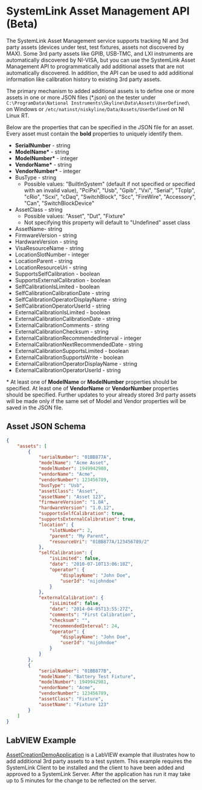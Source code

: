 # SystemLink Asset Management API (Beta)
The SystemLink Asset Management service supports tracking NI and 3rd party assets (devices under test, test fixtures, assets not discovered by MAX).  Some 3rd party assets like GPIB, USB-TMC, and LXI instruments are automatically discovered by NI-VISA, but you can use the SystemLink Asset Management API to programmatically add additional assets that are not automatically discovered.  In addition, the API can be used to add additional information like calibration history to existing 3rd party assets.

The primary mechanism to added additional assets is to define one or more assets in one or more JSON files (*.json) on the tester under ````C:\ProgramData\National Instruments\Skyline\Data\Assets\UserDefined\```` on Windows or ````/etc/natinst/niskyline/Data/Assets/UserDefined```` on NI Linux RT.

Below are the properties that can be specified in the JSON file for an asset. Every asset must contain the **bold** properties to uniquely identify them.
* **SerialNumber** - string
* **ModelName\*** - string
* **ModelNumber\*** - integer
* **VendorName\*** - string
* **VendorNumber\*** - integer
* BusType - string
    * Possible values: "BuiltInSystem" (default if not specified or specified with an invalid value), "PciPxi", "Usb", "Gpib", "Vxi", "Serial", "TcpIp", "cRio", "Scxi", "cDaq", "SwitchBlock", "Scc", "FireWire", "Accessory", "Can", "SwitchBlockDevice"
* AssetClass - string
    * Possible values: "Asset", "Dut", "Fixture"
    * Not specifying this property will default to "Undefined" asset class
* AssetName- string
* FirmwareVersion - string
* HardwareVersion - string
* VisaResourceName - string
* LocationSlotNumber - integer
* LocationParent - string
* LocationResourceUri - string
* SupportsSelfCalibration - boolean
* SupportsExternalCalibration - boolean
* SelfCalibrationIsLimited - boolean
* SelfCalibrationCalibrationDate - string
* SelfCalibrationOperatorDisplayName - string
* SelfCalibrationOperatorUserId - string
* ExternalCalibrationIsLimited - boolean
* ExternalCalibrationCalibrationDate - string
* ExternalCalibrationComments - string
* ExternalCalibrationChecksum - string
* ExternalCalibrationRecommendedInterval - integer
* ExternalCalibrationNextRecommendedDate - string
* ExternalCalibrationSupportsLimited - boolean
* ExternalCalibrationSupportsWrite - boolean
* ExternalCalibrationOperatorDisplayName - string
* ExternalCalibrationOperatorUserId - string
 
\* At least one of **ModelName** or **ModelNumber** properties should be specified. At least one of **VendorName** or **VendorNumber** properties should be specified. Further updates to your already stored 3rd party assets will be made only if the same set of Model and Vendor properties will be saved in the JSON file.

## Asset JSON Schema
````json
{
    "assets": [
        {
            "serialNumber": "01BB877A",
            "modelName": "Acme Asset",
            "modelNumber": 1949942980,
            "vendorName": "Acme",
            "vendorNumber": 123456789,
            "busType": "Usb",
            "assetClass": "Asset",
            "assetName": "Asset 123",
            "firmwareVersion": "1.0A",
            "hardwareVersion": "1.0.12",
            "supportsSelfCalibration": true,
            "supportsExternalCalibration": true,
            "location": {
                "slotNumber": 2,
                "parent": "My Parent",
                "resourceUri": "01BB877A/123456789/2"
            },
            "selfCalibration": {
                "isLimited": false,
                "date": "2010-07-10T13:06:18Z",
                "operator": {
                    "displayName": "John Doe",
                    "userId": "nijohndoe"
                }
            },
            "externalCalibration": {
                "isLimited": false,
                "date": "2014-04-05T13:55:27Z",
                "comments": "First Calibration",
                "checksum": "",
                "recommendedInterval": 24,
                "operator": {
                    "displayName": "John Doe",
                    "userId": "nijohndoe"
                }
            }
        },
        {
            "serialNumber": "01BB877B",
            "modelName": "Battery Test Fixture",
            "modelNumber": 1949942981,
            "vendorName": "Acme",
            "vendorNumber": 123456789,
            "assetClass": "Fixture",
            "assetName": "Fixture 123"
        }
    ]
}
````


## LabVIEW Example
[AssetCreationDemoApplication](https://github.com/joshuaprewitt/systemlink-asset-management-api/tree/master/AssetCreationDemoApplication) is a LabVIEW example that illustrates how to add additional 3rd party assets to a test system. This example requires the SystemLink Client to be installed and the client to have been added and approved to a SystemLink Server.  After the application has run it may take up to 5 minutes for the change to be reflected on the server.
